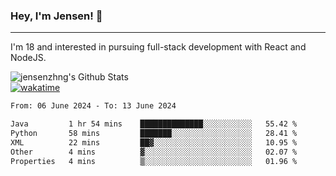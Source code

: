 ### Hey, I'm Jensen! 👋

---

I'm 18 and interested in pursuing full-stack development with React and NodeJS.

![jensenzhng's Github Stats](https://github-readme-stats.vercel.app/api?username=jensenzhng&theme=dark&show_icons=true&count_private=true)
<br />
[![wakatime](https://wakatime.com/badge/user/cbfc263d-3611-4e36-8278-8fad45fe3f62.svg)](https://wakatime.com/@cbfc263d-3611-4e36-8278-8fad45fe3f62)

<!--START_SECTION:waka-->

```txt
From: 06 June 2024 - To: 13 June 2024

Java         1 hr 54 mins    ██████████████░░░░░░░░░░░   55.42 %
Python       58 mins         ███████░░░░░░░░░░░░░░░░░░   28.41 %
XML          22 mins         ██▓░░░░░░░░░░░░░░░░░░░░░░   10.95 %
Other        4 mins          ▓░░░░░░░░░░░░░░░░░░░░░░░░   02.07 %
Properties   4 mins          ▒░░░░░░░░░░░░░░░░░░░░░░░░   01.96 %
```

<!--END_SECTION:waka-->
